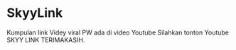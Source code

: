 # SkyyLink
Kumpulan link Videy viral 
PW ada di video Youtube
Silahkan tonton Youtube SKYY LINK
TERIMAKASIH.
